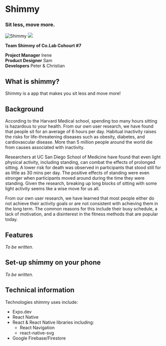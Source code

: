 # Shimmy
### Sit less, move more.
![Shimmy](./shimmy.svg)
<img src="./shimmy.svg">

**Team Shimmy of Co.Lab Cohourt #7**
  
**Project Manager** Irene\
**Product Designer** Sam\
**Developers** Peter & Christian

## What is shimmy?

Shimmy is a app that makes you sit less and move more!

## Background 

According to the Harvard Medical school, spending too many hours sitting is hazardous to your health. From our own user research, we have found that people sit for an average of 6 hours per day. Habitual inactivity raises the risks for life-threatening diseases such as obesity, diabetes, and cardiovascular disease. More than 5 million people around the world die from causes associated with inactivity. 

Researchers at UC San Diego School of Medicine have found that even light physical activity, including standing, can combat the effects of prolonged sitting. A lower risk for death was observed in participants that stood still for as little as 30 mins per day. The positive effects of standing were even stronger when participants moved around during the time they were standing. Given the research, breaking up long blocks of sitting with some light activity seems like a wise move for us all.

From our own user research, we have learned that most people either do not achieve their activity goals or are not consistent with achieving them in the long term. The common reasons for this include their busy schedule, a lack of motivation, and a disinterest in the fitness methods that are popular today.

## Features
_To be written._
## Set-up shimmy on your phone

_To be written._
## Technical information

Technologies shimmy uses include:
* Expo.dev
* React Native 
* React & React Native libraries including:
    * React Navigation
    * react-native-svg
* Google Firebase/Firestore
